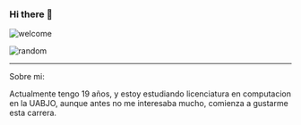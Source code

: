 ### Hi there 👋
![welcome](https://media.tenor.com/j5FqU7M2Qz0AAAAM/flaming-elmo.gif)

![random](https://37.media.tumblr.com/9dcdc7307fe669dc3def38b913697b87/tumblr_n4amnqDx4Y1tu005io1_500.gif)

---
Sobre mi:

Actualmente tengo 19 años, y estoy estudiando licenciatura en computacion en la UABJO, aunque antes no me interesaba mucho, comienza a gustarme esta carrera.

<!--
**nnmauricio03/nnmauricio03** is a ✨ _special_ ✨ repository because its `README.md` (this file) appears on your GitHub profile.

Here are some ideas to get you started:

- 🔭 I’m currently working on ...
- 🌱 I’m currently learning ...
- 👯 I’m looking to collaborate on ...
- 🤔 I’m looking for help with ...
- 💬 Ask me about ...
- 📫 How to reach me: ...
- 😄 Pronouns: ...
- ⚡ Fun fact: ...
-->
